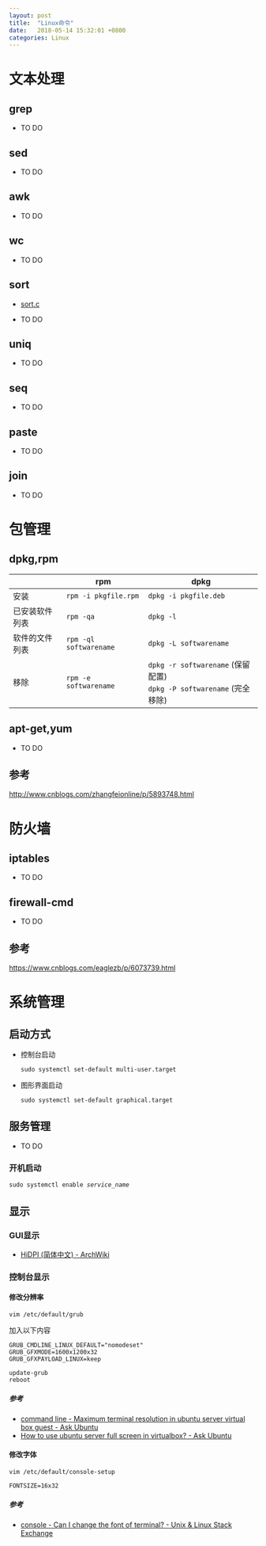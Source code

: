```yaml
---
layout: post
title:  "Linux命令"
date:   2018-05-14 15:32:01 +0800
categories: Linux
---
```


# 文本处理

## grep

* TO DO

## sed

* TO DO

## awk

* TO DO

## wc

* TO DO

## sort

 * [sort.c](https://github.com/coreutils/coreutils/blob/master/src/sort.c)

* TO DO

## uniq

* TO DO

## seq

* TO DO

## paste

* TO DO

## join

* TO DO

# 包管理

## dpkg,rpm

||rpm |	dpkg 
|-|-|-
|安装|`rpm -i pkgfile.rpm` |`dpkg -i pkgfile.deb`
|已安装软件列表|`rpm -qa`|`dpkg -l `
|软件的文件列表|`rpm -ql softwarename`|`dpkg -L softwarename`
|移除|	`rpm -e softwarename`|`dpkg -r softwarename` (保留配置)<br/> `dpkg -P softwarename` (完全移除)
  
  
## apt-get,yum

* TO DO

## 参考
http://www.cnblogs.com/zhangfeionline/p/5893748.html

# 防火墙

## iptables
* TO DO
## firewall-cmd
* TO DO
## 参考
https://www.cnblogs.com/eaglezb/p/6073739.html


# 系统管理

## 启动方式

* 控制台启动 

    `sudo systemctl set-default multi-user.target` 

* 图形界面启动

    `sudo systemctl set-default graphical.target` 

## 服务管理
* TO DO
### 开机启动

<code>sudo systemctl enable *service_name*</code>  


## 显示

### GUI显示

* [HiDPI (简体中文) - ArchWiki](https://wiki.archlinux.org/index.php/HiDPI_(%E7%AE%80%E4%BD%93%E4%B8%AD%E6%96%87))

### 控制台显示

#### 修改分辨率

`vim /etc/default/grub`

加入以下内容
```
GRUB_CMDLINE_LINUX_DEFAULT="nomodeset"
GRUB_GFXMODE=1600x1200x32
GRUB_GFXPAYLOAD_LINUX=keep
```
```
update-grub
reboot
```
##### 参考

* [command line - Maximum terminal resolution in ubuntu server virtual box guest - Ask Ubuntu](https://askubuntu.com/q/456527) 
* [How to use ubuntu server full screen in virtualbox? - Ask Ubuntu](https://askubuntu.com/q/128309)

#### 修改字体

`vim /etc/default/console-setup`

```
FONTSIZE=16x32
```
##### 参考

* [console - Can I change the font of terminal? - Unix & Linux Stack Exchange](https://unix.stackexchange.com/q/49779)






